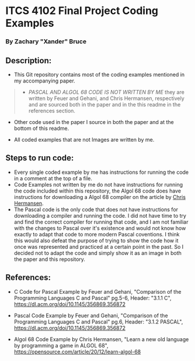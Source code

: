 # ITCS 4102 Final Project Coding Examples
### By Zachary "Xander" Bruce

## Description:

- This Git repository contains most of the coding examples mentioned in my accompanying paper.

> - *PASCAL AND ALGOL 68 CODE IS NOT WRITTEN BY ME* they are written by Feuer and Gehani, and Chris Hermansen, respectively and are sourced both in the paper and in the this readme in the references section.

- Other code used in the paper I source in both the paper and at the bottom of this readme.

- All coded examples that are not Images are written by me.

## Steps to run code:

- Every single coded example by me has instructions for running the code in a comment at the top of a file.
- Code Examples not written by me do not have instructions for running the code included within this repository, the Algol 68 code does have instructions for downloading a Algol 68 compiler on the article by [Chris Hermansen](https://opensource.com/article/20/12/learn-algol-68).
- The Pascal code is the only code that does not have instructions for downloading a compiler and running the code. I did not have time to try and find the correct compiler for running that code, and I am not familiar with the changes to Pascal over it's existence and would not know how exactly to adapt that code to more modern Pascal coventions. I think this would also defeat the purpose of trying to show the code how it once was represented and practiced at a certain point in the past. So I decided not to adapt the code and simply show it as an image in both the paper and this repository.

## References:

- C Code for Pascal Example by Feuer and Gehani, "Comparison of the Programming Languages C and Pascal" pg.5-6, Header: "3.1.1 C", https://dl.acm.org/doi/10.1145/356869.356872

- Pascal Code Example by Feuer and Gehani, "Comparison of the Programming Languages C and Pascal" pg.6, Header: "3.1.2 PASCAL", https://dl.acm.org/doi/10.1145/356869.356872

- Algol 68 Code Example by Chris Hermansen, "Learn a new old language by programming a game in ALGOL 68", https://opensource.com/article/20/12/learn-algol-68
